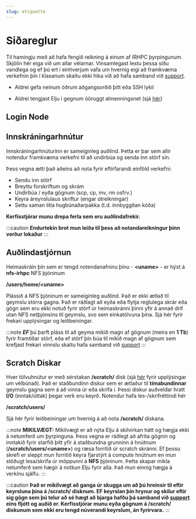 ```yaml
---
slug: etiquette
---
```


# Siðareglur 

Til hamingju með að hafa fengið reikning á einum af IRHPC þyrpingunum. Skjölin hér eiga við um allar vélarnar. Vinsamlegast lestu þessa síðu vandlega og ef þú ert í einhverjum vafa um hvernig eigi að framkvæma verkefnin þín í klasanum skaltu ekki hika við að hafa samband við [support](mailto:help@hi.is).

- Aldrei gefa neinum öðrum aðgangsorðið þitt eða SSH lykil

- Aldrei tengjast Elju í gegnum óöruggt almenningsnet (sjá [hér](../connecting/01_general.md))

## Login Node

## Innskráningarhnútur

Innskráningarhnúturinn er sameiginleg auðlind. Þetta er þar sem allir notendur framkvæma verkefni til að undirbúa og senda inn störf sín.

Þess vegna ætti það aðeins að nota fyrir eftirfarandi einföld verkefni:
- Sendu inn störf
- Breyttu forskriftum og skrám
- Undirbúa / eyða gögnum (scp, cp, mv, rm osfrv.)
- Keyra áreynslulaus skriftur (engar útreikningar)
- Settu saman litla hugbúnaðarpakka (t.d. innbyggðan kóða)

**Kerfisstjórar munu drepa ferla sem eru auðlindafrekir.**

:::caution
**Endurtekin brot mun leiða til þess að notandareikningur þinn verður lokaður**
:::


## Auðlindastjórnun

Heimaskráin þín sem er tengd notendanafninu þínu - **<uname\>** - er hýst á **nfs-irhpc** NFS þjóninum

**/users/home/<uname\>**

Plássið á NFS þjóninum er sameiginleg auðlind. Það er ekki ætlað til geymslu stórra gagna. Það er ráðlagt að eyða eða flytja reglulega skrár eða gögn sem eru ekki notuð fyrir störf úr heimaskránni þinni yfir á annað drif utan NFS netþjónsins til geymslu, svo sem einkatölvuna þína. Sjá hér fyrir frekari upplýsingar og leiðbeiningar.

:::note
***EF*** þú þarft pláss til að geyma mikið magn af gögnum (meira en **1 Tb**) fyrir framtíðar störf, eða ef störf þín búa til mikið magn af gögnum sem krefjast frekari vinnslu skaltu hafa samband við [support](mailto:help@hi.is)
:::

## Scratch Diskar

Hver tölvuhnútur er með sérstakan **/scratch/** disk (sjá [hér](../hardware/02_specs.md) fyrir upplýsingar um vélbúnað). Það er staðbundinn diskur sem er ætlaður til **tímabundinnar** geymslu gagna sem á að vinna úr eða skrifa í. Þessi diskur auðveldar hratt **I/O** (inntak/úttak) þegar verk eru keyrð. Notendur hafa les-/skrifréttindi hér

**/scratch/users/**

Sjá hér fyrir leiðbeiningar um hvernig á að nota **/scratch/** diskana.

:::note
**MIKILVÆGT:** Mikilvægt er að nýta Elju á skilvirkan hátt og hægja ekki á netumferð um þyrpinguna. Þess vegna er ráðlegt að afrita gögnin og inntakið fyrir starfið þitt yfir á staðbundna grunninn á hnútnum (**/scratch/users/<uname\>**) og ræsa forritið úr scratch skránni. Ef þessu skrefi er sleppt mun forritið keyra fjarstýrt á compute hnútnum en mun stöðugt lesa/skrifa úr möppunni á **NFS** þjóninum. Þetta skapar mikla netumferð sem hægir á notkun Elju fyrir alla. Það mun einnig hægja á verkinu sjálfu.
:::

:::caution
**Það er mikilvægt að ganga úr skugga um að þú hreinsir til eftir keyrsluna þína á /scratch/ disknum. EF keyrslan þín hrynur og skilur eftir sig gögn sem þú telur að sé hægt að bjarga hafðu þá samband við [support](mailto:help@hi.is) eins fljótt og auðið er. Kerfisstjórar munu eyða gögnum á /scratch/ diskunum sem ekki eru tengd núverandi keyrslum, án fyrirvara.**
:::